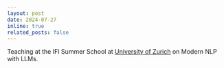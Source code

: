 ```yaml
---
layout: post
date: 2024-07-27
inline: true
related_posts: false
---
```


Teaching at the IFI Summer School at <a href="https://www.ifi.uzh.ch/en/studies/phd/summer-schools/summerschool2024.html">University of Zurich</a> on Modern NLP with LLMs. 
